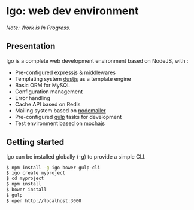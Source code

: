 # Igo: web dev environment

_Note: Work is In Progress._

## Presentation

Igo is a complete web development environment based on NodeJS, with :
- Pre-configured expressjs & middlewares
- Templating system [dustjs](http://www.dustjs.com/) as a template engine
- Basic ORM for MySQL
- Configuration management
- Error handling
- Cache API based on Redis
- Mailing system based on [nodemailer](https://github.com/nodemailer/nodemailer)
- Pre-configured [gulp](http://gulpjs.com/) tasks for development
- Test environment based on [mochajs](https://mochajs.org/)

## Getting started

Igo can be installed globally (-g) to provide a simple CLI.

```sh
$ npm install -g igo bower gulp-cli
$ igo create myproject
$ cd myproject
$ npm install
$ bower install
$ gulp
$ open http://localhost:3000
```
